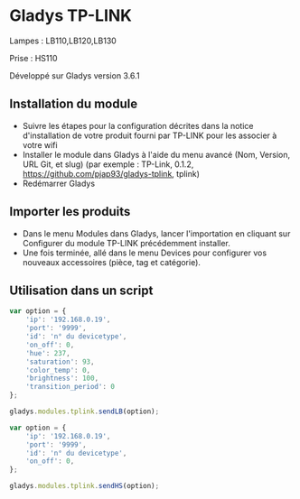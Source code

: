 ﻿# Gladys TP-LINK 

Lampes : LB110,LB120,LB130

Prise  : HS110

Développé sur Gladys version 3.6.1

## Installation du module

- Suivre les étapes pour la configuration décrites dans la notice d'installation de votre produit fourni par TP-LINK pour les associer à votre wifi
- Installer le module dans Gladys à l'aide du menu avancé (Nom, Version, URL Git, et slug) (par exemple : TP-Link, 0.1.2, https://github.com/pjap93/gladys-tplink, tplink)
-	Redémarrer Gladys

## Importer les produits

- Dans le menu Modules dans Gladys, lancer l'importation en cliquant sur Configurer du module TP-LINK précédemment installer.
- Une fois terminée, allé dans le menu Devices pour configurer vos nouveaux accessoires (pièce, tag et catégorie).

## Utilisation dans un script
```javascript
var option = {
    'ip': '192.168.0.19',
    'port': '9999',
    'id': 'n° du devicetype',
    'on_off': 0,
    'hue': 237,
    'saturation': 93,
    'color_temp': 0,
    'brightness': 100,
    'transition_period': 0
};

gladys.modules.tplink.sendLB(option);
```

```javascript
var option = {
    'ip': '192.168.0.19',
    'port': '9999',
    'id': 'n° du devicetype',
    'on_off': 0,
};

gladys.modules.tplink.sendHS(option);
```